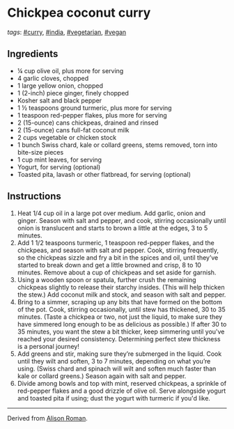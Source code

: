 # Chickpea coconut curry

*tags*: [#curry](../tags/curry), [#india](../tags/india), [#vegetarian](../tags/vegetarian), [#vegan](../tags/vegan)


## Ingredients

- ¼ cup olive oil, plus more for serving
- 4 garlic cloves, chopped
- 1 large yellow onion, chopped
- 1 (2-inch) piece ginger, finely chopped
- Kosher salt and black pepper
- 1 ½ teaspoons ground turmeric, plus more for serving
- 1 teaspoon red-pepper flakes, plus more for serving
- 2 (15-ounce) cans chickpeas, drained and rinsed
- 2 (15-ounce) cans full-fat coconut milk
- 2 cups vegetable or chicken stock
- 1 bunch Swiss chard, kale or collard greens, stems removed, torn into bite-size pieces
- 1 cup mint leaves, for serving
- Yogurt, for serving (optional)
- Toasted pita, lavash or other flatbread, for serving (optional)

## Instructions

1. Heat 1/4 cup oil in a large pot over medium. Add garlic, onion and ginger. Season with salt and pepper, and cook, stirring occasionally until onion is translucent and starts to brown a little at the edges, 3 to 5 minutes.
2. Add 1 1/2 teaspoons turmeric, 1 teaspoon red-pepper flakes, and the chickpeas, and season with salt and pepper. Cook, stirring frequently, so the chickpeas sizzle and fry a bit in the spices and oil, until they’ve started to break down and get a little browned and crisp, 8 to 10 minutes. Remove about a cup of chickpeas and set aside for garnish.
3. Using a wooden spoon or spatula, further crush the remaining chickpeas slightly to release their starchy insides. (This will help thicken the stew.) Add coconut milk and stock, and season with salt and pepper.
4. Bring to a simmer, scraping up any bits that have formed on the bottom of the pot. Cook, stirring occasionally, until stew has thickened, 30 to 35 minutes. (Taste a chickpea or two, not just the liquid, to make sure they have simmered long enough to be as delicious as possible.) If after 30 to 35 minutes, you want the stew a bit thicker, keep simmering until you've reached your desired consistency. Determining perfect stew thickness is a personal journey!
5. Add greens and stir, making sure they’re submerged in the liquid. Cook until they wilt and soften, 3 to 7 minutes, depending on what you’re using. (Swiss chard and spinach will wilt and soften much faster than kale or collard greens.) Season again with salt and pepper.
6. Divide among bowls and top with mint, reserved chickpeas, a sprinkle of red-pepper flakes and a good drizzle of olive oil. Serve alongside yogurt and toasted pita if using; dust the yogurt with turmeric if you'd like.

---

Derived from [Alison Roman](https://cooking.nytimes.com/recipes/1019772-spiced-chickpea-stew-with-coconut-and-turmeric).
